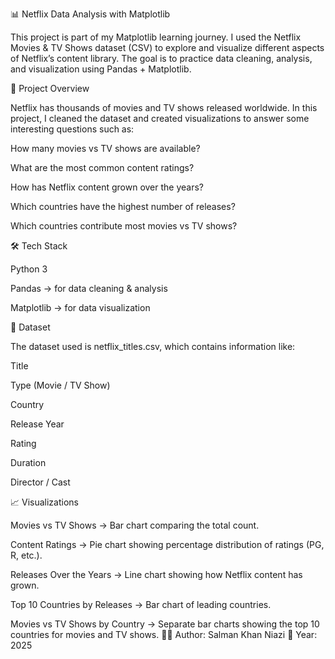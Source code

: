 📊 Netflix Data Analysis with Matplotlib

This project is part of my Matplotlib learning journey. I used the Netflix Movies & TV Shows dataset (CSV) to explore and visualize different aspects of Netflix’s content library. The goal is to practice data cleaning, analysis, and visualization using Pandas + Matplotlib.

🔎 Project Overview

Netflix has thousands of movies and TV shows released worldwide. In this project, I cleaned the dataset and created visualizations to answer some interesting questions such as:

How many movies vs TV shows are available?

What are the most common content ratings?

How has Netflix content grown over the years?

Which countries have the highest number of releases?

Which countries contribute most movies vs TV shows?

🛠️ Tech Stack

Python 3

Pandas → for data cleaning & analysis

Matplotlib → for data visualization

📂 Dataset

The dataset used is netflix_titles.csv, which contains information like:

Title

Type (Movie / TV Show)

Country

Release Year

Rating

Duration

Director / Cast

📈 Visualizations

Movies vs TV Shows → Bar chart comparing the total count.

Content Ratings → Pie chart showing percentage distribution of ratings (PG, R, etc.).

Releases Over the Years → Line chart showing how Netflix content has grown.

Top 10 Countries by Releases → Bar chart of leading countries.

Movies vs TV Shows by Country → Separate bar charts showing the top 10 countries for movies and TV shows.
👨‍💻 Author: Salman Khan Niazi
📅 Year: 2025
